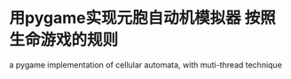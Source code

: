 # 用pygame实现元胞自动机模拟器 按照生命游戏的规则
a pygame implementation of cellular automata, with muti-thread technique
